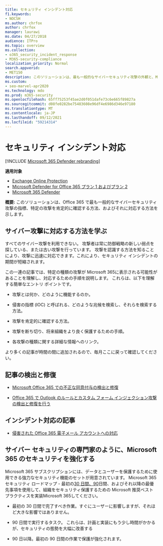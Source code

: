 ```yaml
---
title: セキュリティ インシデント対応
f1.keywords:
- NOCSH
ms.author: chrfox
author: chrfox
manager: laurawi
ms.date: 04/27/2018
audience: ITPro
ms.topic: overview
ms.collection:
- o365_security_incident_response
- M365-security-compliance
localization_priority: Normal
search.appverid:
- MET150
description: このソリューションは、最も一般的なサイバーセキュリティ攻撃の外観と、Microsoft 365対応方法を示します。
ms.custom:
- seo-marvel-apr2020
ms.technology: mdo
ms.prod: m365-security
ms.openlocfilehash: 65ff75253f45ae2d0f051dafe73c6e665f89827a
ms.sourcegitcommit: d08fe0282be75483608e96df4e6986d346e97180
ms.translationtype: MT
ms.contentlocale: ja-JP
ms.lasthandoff: 09/12/2021
ms.locfileid: "59214314"
---
```

# <a name="security-incident-response"></a>セキュリティ インシデント対応

[!INCLUDE [Microsoft 365 Defender rebranding](../includes/microsoft-defender-for-office.md)]

**適用対象**
- [Exchange Online Protection](exchange-online-protection-overview.md)
- [Microsoft Defender for Office 365 プラン 1 およびプラン 2](defender-for-office-365.md)
- [Microsoft 365 Defender](../defender/microsoft-365-defender.md)

 **概要:** このソリューションは、Office 365 で最も一般的なサイバーセキュリティ攻撃の指標、特定の攻撃を肯定的に確認する方法、およびそれに対応する方法を示します。

## <a name="learn-how-to-respond-to-cyberattacks"></a>サイバー攻撃に対応する方法を学ぶ

すべてのサイバー攻撃を利用できない。 攻撃者は常に防御戦略の新しい弱点を探している、または古い攻撃を行っています。 攻撃を認識する方法を知ることにより、攻撃に迅速に対応できます。これにより、セキュリティ インシデントの期間が短縮されます。

この一連の記事では、特定の種類の攻撃が Microsoft 365に表示される可能性があることを理解し、対応するための手順を説明します。 これらは、以下を理解する簡単なエントリ ポイントです。

- 攻撃とは何か、どのように機能するのか。

- 侵害の指標 (IOC) と呼ばれる、どのような兆候を検索し、それらを検索する方法。

- 攻撃を肯定的に確認する方法。

- 攻撃を断ち切り、将来組織をより良く保護するための手順。

- 各攻撃の種類に関する詳細な情報へのリンク。

より多くの記事が時間の間に追加されるので、毎月ここに戻って確認してください。

## <a name="detect-and-remediate-articles"></a>記事の検出と修復

- [Microsoft Office 365 での不正な同意付与の検出と修復](detect-and-remediate-illicit-consent-grants.md)

- [Office 365 で Outlook のルールとカスタム フォーム インジェクション攻撃の検出と修復を行う](detect-and-remediate-outlook-rules-forms-attack.md)

## <a name="incident-response-articles"></a>インシデント対応の記事

- [侵害された Office 365 電子メール アカウントへの対応](responding-to-a-compromised-email-account.md)

## <a name="secure-microsoft-365-like-a-cybersecurity-pro"></a>サイバー セキュリティの専門家のように、Microsoft 365 のセキュリティを強化する

Microsoft 365 サブスクリプションには、データとユーザーを保護するために使用できる強力なセキュリティ機能のセットが用意されています。  Microsoft 365 セキュリティ ロードマップ - 最初の[30 日間、90](security-roadmap.md)日間、およびそれ以降の最優先事項を使用して、組織をセキュリティ保護するための Microsoft 推奨ベスト プラクティスを実装Microsoft 365してください。

- 最初の 30 日間で完了すべき作業。すぐにユーザーに影響しますが、それほど大きな影響ではありません。

- 90 日間で実行するタスク。 これらは、計画と実装にもう少し時間がかかるが、セキュリティの態勢を大幅に改善する

- 90 日以降。最初の 90 日間の作業で保護が強化されます。
